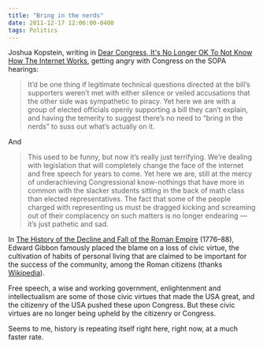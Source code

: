 ```yaml
---
title: "Bring in the nerds"
date: 2011-12-17 12:06:00-0400
tags: Politics
---
```


Joshua Kopstein, writing in [Dear Congress, It's No Longer OK To Not Know How The Internet Works](http://motherboard.vice.com/2011/12/16/dear-congress-it-s-no-longer-ok-to-not-know-how-the-internet-works), getting angry with Congress on the SOPA hearings:

> It’d be one thing if legitimate technical questions directed at the bill’s supporters weren’t met with either silence or veiled accusations that the other side was sympathetic to piracy. Yet here we are with a group of elected officials openly supporting a bill they can’t explain, and having the temerity to suggest there’s no need to “bring in the nerds” to suss out what’s actually on it.

And

> This used to be funny, but now it’s really just terrifying. We’re dealing with legislation that will completely change the face of the internet and free speech for years to come. Yet here we are, still at the mercy of underachieving Congressional know-nothings that have more in common with the slacker students sitting in the back of math class than elected representatives. The fact that some of the people charged with representing us must be dragged kicking and screaming out of their complacency on such matters is no longer endearing — it’s just pathetic and sad.

In [The History of the Decline and Fall of the Roman Empire](http://en.wikipedia.org/wiki/The_History_of_the_Decline_and_Fall_of_the_Roman_Empire) (1776–88), Edward Gibbon famously placed the blame on a loss of civic virtue, the cultivation of habits of personal living that are claimed to be important for the success of the community, among the Roman citizens (thanks [Wikipedia](http://en.wikipedia.org/wiki/Decline_of_the_Roman_Empire)). 

Free speech, a wise and working government, enlightenment and intellectualism are some of those civic virtues that made the USA great, and the citizenry of the USA pushed these upon Congress. But these civic virtues are no longer being upheld by the citizenry or Congress.

Seems to me, history is repeating itself right here, right now, at a much faster rate.
